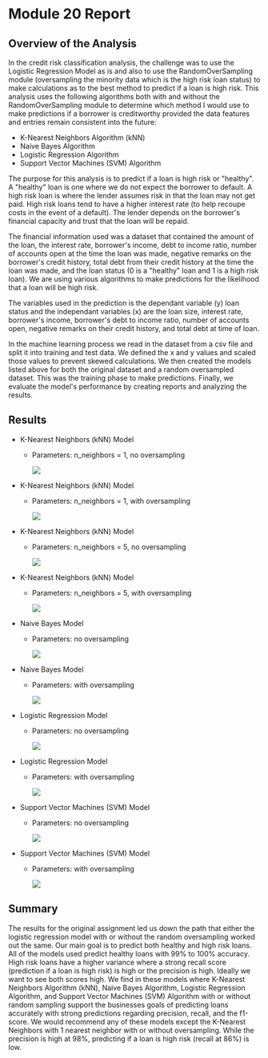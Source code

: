 # Module 20 Report

## Overview of the Analysis

In the credit risk classification analysis, the challenge was to use the Logistic Regression Model as is and also to use the RandomOverSampling module (oversampling the minority data which is the high risk loan status) to make calculations as to the best method to predict if a loan is high risk.  This analysis uses the following algorithms both with and without the RandomOverSampling module to determine which method I would use to make predictions if a borrower is creditworthy provided the data features and entries remain consistent into the future:
- K-Nearest Neighbors Algorithm (kNN)
- Naive Bayes Algorithm
- Logistic Regression Algorithm
- Support Vector Machines (SVM) Algorithm

The purpose for this analysis is to predict if a loan is high risk or "healthy". A "healthy" loan is one where we do not expect the borrower to default. A high risk loan is where the lender assumes risk in that the loan may not get paid. High risk loans tend to have a higher interest rate (to help recoupe costs in the event of a default). The lender depends on the borrower's financial capacity and trust that the loan will be repaid.

The financial information used was a dataset that contained the amount of the loan, the interest rate, borrower's income, debt to income ratio, number of accounts open at the time the loan was made, negative remarks on the borrower's credit history, total debt from their credit history at the time the loan was made, and the loan status (0 is a "healthy" loan and 1 is a high risk loan). We are using various algorithms to make predictions for the likelihood that a loan will be high risk.

The variables used in the prediction is the dependant variable (y) loan status and the independant variables (x) are the loan size, interest rate, borrower's income, borrower's debt to income ratio, number of accounts open, negative remarks on their credit history, and total debt at time of loan.

In the machine learning process we read in the dataset from a csv file and split it into training and test data. We defined the x and y values and scaled those values to prevent skewed calculations. We then created the models listed above for both the original dataset and a random oversampled dataset. This was the training phase to make predictions. Finally, we evaluate the model's performance by creating reports and analyzing the results.
## Results

* K-Nearest Neighbors (kNN) Model 
    - Parameters: n_neighbors = 1, no oversampling

      ![](https://github.com/mugsiemx/credit-risk-classification/blob/main/Credit_Risk/Images/kNN%20nn%201%20ros%20false.png)


* K-Nearest Neighbors (kNN) Model 
    - Parameters: n_neighbors = 1, with oversampling

      ![](https://github.com/mugsiemx/credit-risk-classification/blob/main/Credit_Risk/Images/kNN%20nn%201%20ros%20true.png)


* K-Nearest Neighbors (kNN) Model 
    - Parameters: n_neighbors = 5, no oversampling

      ![](https://github.com/mugsiemx/credit-risk-classification/blob/main/Credit_Risk/Images/kNN%20nn%205%20ros%20false.png)


* K-Nearest Neighbors (kNN) Model 
    - Parameters: n_neighbors = 5, with oversampling

      ![](https://github.com/mugsiemx/credit-risk-classification/blob/main/Credit_Risk/Images/kNN%20nn%205%20ros%20true.png)


*  Naive Bayes Model 
    - Parameters: no oversampling

      ![](https://github.com/mugsiemx/credit-risk-classification/blob/main/Credit_Risk/Images/naive%20bayes%20ros%20false.png)


*  Naive Bayes Model 
    - Parameters: with oversampling

      ![](https://github.com/mugsiemx/credit-risk-classification/blob/main/Credit_Risk/Images/naive%20bayes%20ros%20true.png)


*  Logistic Regression Model 
    - Parameters: no oversampling

      ![](https://github.com/mugsiemx/credit-risk-classification/blob/main/Credit_Risk/Images/lr%20ros%20false.png)


*  Logistic Regression Model 
    - Parameters: with oversampling

      ![](https://github.com/mugsiemx/credit-risk-classification/blob/main/Credit_Risk/Images/lr%20ros%20true.png)


*  Support Vector Machines (SVM) Model 
    - Parameters: no oversampling

      ![](https://github.com/mugsiemx/credit-risk-classification/blob/main/Credit_Risk/Images/svm%20ros%20false.png)


*  Support Vector Machines (SVM) Model 
    - Parameters: with oversampling

      ![](https://github.com/mugsiemx/credit-risk-classification/blob/main/Credit_Risk/Images/svm%20ros%20true.png)


## Summary

The results for the original assignment led us down the path that either the logistic regression model with or without the random oversampling worked out the same. Our main goal is to predict both healthy and high risk loans. All of the models used predict healthy loans with 99% to 100% accuracy. High risk loans have a higher variance where a strong recall score (prediction if a loan is high risk) is high or the precision is high. Ideally we want to see both scores high. We find in these models where K-Nearest Neighbors Algorithm (kNN), Naive Bayes Algorithm, Logistic Regression Algorithm, and Support Vector Machines (SVM) Algorithm with or without random sampling support the businesses goals of predicting loans accurately with strong predictions regarding precision, recall, and the f1-score. We would recommend any of these models except the K-Nearest Neighbors with 1 nearest neighbor with or without oversampling. While the precision is high at 98%, predicting if a loan is high risk (recall at 86%) is low.
